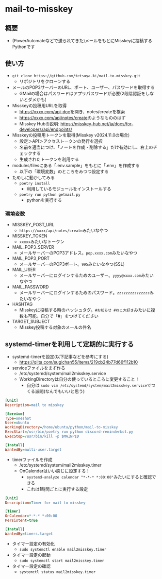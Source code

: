 # mail-to-misskey

## 概要

* (PowerAutomateなどで送られてきた)メールをもとにMisskeyに投稿するPythonです

## 使い方

* `git clone https://github.com/tetsuya-ki/mail-to-misskey.git`
  * リポジトリをクローンする
* メールのPOP3サーバーのURL、ポート、ユーザー、パスワードを取得する
  * GMailの場合はパスワードはアプリパスワードが必要(2段階認証をしないとダメかも)
* Misskeyの投稿用URLを取得
  * <https://xxxx.com/api-doc>を開き、notes/createを検索
  * <https://xxxx.com/api/notes/create>のようなもののはず
  * Misskey Hubの説明: <https://misskey-hub.net/ja/docs/for-developers/api/endpoints/>
* Misskeyの投稿用トークンを取得(Misskey v2024.11.0の場合)
  * 設定＞API＞アクセストークンの発行を選択
  * 名前を適当につけ、「ノートを作成・削除する」だけ有効にし、右上のチェックする
  * 生成されたトークンを利用する
* modules/filesにある「.env.sample」をもとに「.env」を作成する
  * 以下の「環境変数」のところをみつつ設定する
* ためしに動かしてみる
  * `poetry install`
    * 利用しているモジュールをインストールする
  * `poetry run python getmail.py`
    * pythonを実行する

### 環境変数

* MISSKEY_POST_URL
  * `https://xxxx/api/notes/create`みたいなやつ
* MISSKEY_TOKEN
  * `xxxxx`みたいなトークン
* MAIL_POP3_SERVER
  * メールサーバーのPOP3アドレス。`pop.xxxx.com`みたいなやつ
* MAIL_POP3_PORT
  * メールサーバーのPOP3ポート。`995`みたいなやつ(SSL)
* MAIL_USER
  * メールサーバーにログインするためのユーザー。`yyyy@xxxx.com`みたいなやつ
* MAIL_PASSWORD
  * メールサーバーにログインするためのパスワード。`zzzzzzzzzzzzzzz`みたいなやつ
* HASHTAG
  * Misskeyに投稿する時のハッシュタグ。`#お知らせ #ねこ大好き`みたいに複数も可能。自分で「#」をつけてください
* TARGET_SUBJECT
  * Misskey投稿する対象のメールの件名

## systemd-timerを利用して定期的に実行する

* systemd-timerを設定(以下記事などを参考にする)
  * <https://qiita.com/sugichan55/items/219cb24b77d66f112b10>
* serviceファイルをまず作る
  * /etc/systemd/system/mail2misskey.service
  * WorkingDirectoryは自分の使っているところに変更すること！
    * 自分は `sudo vim /etc/systemd/system/mail2misskey.service`でつくる派閥(なんでもいいと思う)

```ini
[Unit]
Description=mail to misskey

[Service]
Type=oneshot
User=ubuntu
WorkingDirectory=/home/ubuntu/python/mail-to-misskey
ExecStart=/usr/bin/poetry run python discord-reminderbot.py
ExecStop=/usr/bin/kill -p $MAINPID

[Install]
WantedBy=multi-user.target
```

* timerファイルを作成
  * /etc/systemd/system/mail2misskey.timer
  * OnCalendarはいい感じに設定する！
    * `systemd-analyze calendar "*-*-* *:00:00"`みたいにすると確認できる
    * これは1時間ごとに実行する設定

```ini
[Unit]
Description=Timer for mail to misskey

[Timer]
OnCalendar=*-*-* *:00:00
Persistent=true

[Install]
WantedBy=timers.target
```

* タイマー設定の有効化
  * `sudo systemctl enable mail2misskey.timer`
* タイマー設定の起動
  * `sudo systemctl start mail2misskey.timer`
* タイマー設定の確認
  * `systemctl status mail2misskey.timer`
